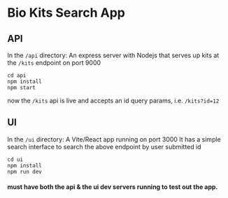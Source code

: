 # Bio Kits Search App

## API
In the `/api` directory:
An express server with Nodejs that serves up kits at the `/kits` endpoint on port 9000

```
cd api
npm install
npm start
```
now the `/kits` api is live and accepts an id query params, i.e. `/kits?id=12`


## UI

In the `/ui` directory: 
A Vite/React app running on port 3000
It has a simple search interface to search the above endpoint by user submitted id

```
cd ui
npm install
npm run dev
```

#### must have both the api & the ui dev servers running to test out the app.
